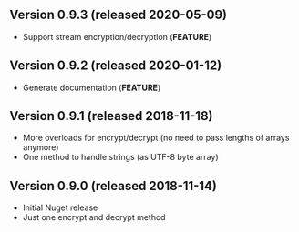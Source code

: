 ## Version 0.9.3 (released 2020-05-09)
- Support stream encryption/decryption (**FEATURE**)

## Version 0.9.2 (released 2020-01-12)
- Generate documentation (**FEATURE**)

## Version 0.9.1 (released 2018-11-18)
- More overloads for encrypt/decrypt (no need to pass lengths of arrays anymore)
- One method to handle strings (as UTF-8 byte array)
 
## Version 0.9.0 (released 2018-11-14)
- Initial Nuget release
- Just one encrypt and decrypt method